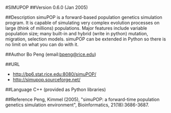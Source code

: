 #SIMUPOP
##Version
0.6.0 (Jan 2005)

##Description
simuPOP is a forward-based population genetics simulation program. It is capable of simulating very complex evolution processes on large (think of millions) populations. Major features include variable population size; many built-in and hybrid (write in python) mutation, migration, selection models. simuPOP can be extended in Python so there is no limit on what you can do with it.

##Author
Bo Peng (email:bpeng@rice.edu)

##URL
* http://bp6.stat.rice.edu:8080/simuPOP/
* http://simupop.sourceforge.net/

##Language
C++ (provided as Python libraries)

##Reference
Peng, Kimmel (2005), "simuPOP: a forward-time population genetics simulation environment", Bioinformatics, 21(18):3686-3687.

